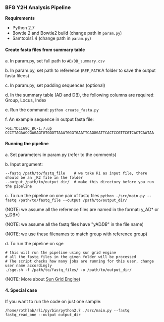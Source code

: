 ### BFG Y2H Analysis Pipeline ###

**Requirements**

* Python 2.7
* Bowtie 2 and Bowtie2 build (change path in `param.py`)
* Samtools1.4 (change path in `param.py`)

#### Create fasta files from summary table ####

a. In param.py, set full path to `AD/DB_summary.csv`

b. In param.py, set path to reference (`REF_PATH`:A folder to save the output fasta filees)

c. In param.py, set padding sequences (optional)

d. In the summary table (AD and DB), the following columns are required: Group, Locus, Index

e. Run the command: `python create_fasta.py`

f. An example sequence in output fasta file:
```
>G1;YDL169C_BC-1;7;up
CCCTTAGAACCGAGAGTGTGGGTTAAATGGGTGAATTCAGGGATTCACTCCGTTCGTCACTCAATAA
```

#### Running the pipeline  ####

a. Set parameters in param.py (refer to the comments)

b. Input argument: 
```
--fastq /path/to/fastq_file    # we take R1 as input file, there should be an _R2 file in the folder 
--output /path/to/output_dir/  # make this directory before you run the pipeline
```

c. To run the pipeline on one pair of fastq files
`python ./src/main.py --fastq /path/to/fastq_file --output /path/to/output_dir/`

(NOTE: we assume all the reference files are named in the format: y_AD* or y_DB*)

(NOTE: we assume all the fastq files have "yAD*DB*" in the file name)

(NOTE: we use these filenames to match group with reference group)

d. To run the pipeline on sge
```
# this will run the pipeline using sun grid engine                                        
# all the fastq files in the given folder will be processed                               
# The script checks how many jobs are running for this user, change user name accordingly 
./sge.sh -f /path/to/fastq_files/ -o /path/to/output_dir/                                 
```
(NOTE: More about [Sun Grid Engine](http://gridscheduler.sourceforge.net/howto/GridEngineHowto.html)) 

#### 4. Special case ####

If you want to run the code on just one sample:

`/home/rothlab/rli/py/bin/python2.7 ./src/main.py --fastq fastq_read_one --output output_dir`

